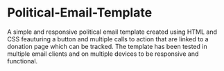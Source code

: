 # Political-Email-Template

A simple and responsive political email template created using HTML and CSS feauturing a button and multiple calls to action that are linked to a donation page which can be tracked. The template has been tested in multiple email clients and on multiple devices to be responsive and functional. 

